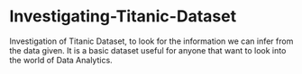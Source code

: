 # Investigating-Titanic-Dataset
Investigation of Titanic Dataset, to look for the information we can infer from the data given.
It is a basic dataset useful for anyone that want to look into the world of Data Analytics.
